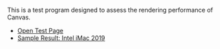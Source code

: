 This is a test program designed to assess the rendering performance of Canvas.

- [Open Test Page](https://yuneco.github.io/canvas-performance/)
- [Sample Result: Intel iMac 2019](./sample-result.html)


